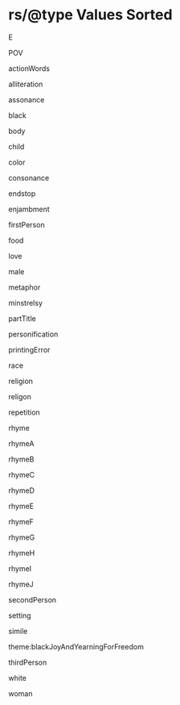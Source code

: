 # rs/@type Values Sorted

E

POV

actionWords

alliteration

assonance

black

body

child

color

consonance

endstop

enjambment

firstPerson

food

love

male

metaphor

minstrelsy

partTitle

personification

printingError

race

religion

religon

repetition

rhyme

rhymeA

rhymeB

rhymeC

rhymeD

rhymeE

rhymeF

rhymeG

rhymeH

rhymeI

rhymeJ

secondPerson

setting

simile

theme:blackJoyAndYearningForFreedom

thirdPerson

white

woman